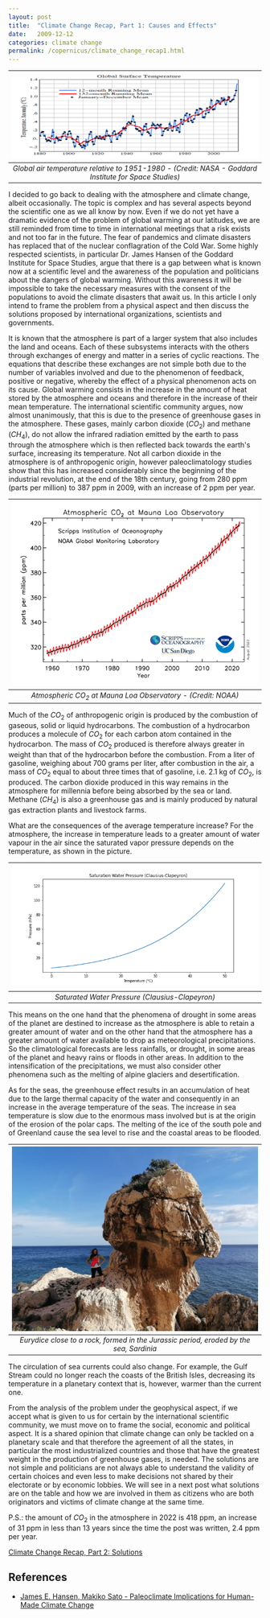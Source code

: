 ```yaml
---
layout: post
title:  "Climate Change Recap, Part 1: Causes and Effects"
date:   2009-12-12
categories: climate change
permalink: /copernicus/climate_change_recap1.html
---
```

<script type="text/x-mathjax-config">
MathJax.Hub.Config({
  tex2jax: {
    inlineMath: [['$','$'], ['\\(','\\)']],
    processEscapes: true
  }
});
</script>
<script src="https://cdnjs.cloudflare.com/ajax/libs/mathjax/2.7.0/MathJax.js?config=TeX-AMS-MML_HTMLorMML" type="text/javascript"></script>

|![Global Surface Temperature](/assets/climate-change/global_surface_temperature.png)|
|:--:|
|*Global air temperature relative to 1951-1980 - (Credit: NASA - Goddard Institute for Space Studies)*|


I decided to go back to dealing with the atmosphere and climate change, albeit occasionally. The topic is complex and has several aspects beyond the scientific one as we all know by now. Even if we do not yet have a dramatic evidence of the problem of global warming at our latitudes, we are still reminded from time to time in international meetings that a risk exists and not too far in the future. The fear of pandemics and climate disasters has replaced that of the nuclear conflagration of the Cold War. Some highly respected scientists, in particular Dr. James Hansen of the Goddard Institute for Space Studies, argue that there is a gap between what is known now at a scientific level and the awareness of the population and politicians about the dangers of global warming. Without this awareness it will be impossible to take the necessary measures with the consent of the populations to avoid the climate disasters that await us. In this article I only intend to frame the problem from a physical aspect and then discuss the solutions proposed by international organizations, scientists and governments.

It is known that the atmosphere is part of a larger system that also includes the land and oceans. Each of these subsystems interacts with the others through exchanges of energy and matter in a series of cyclic reactions. The equations that describe these exchanges are not simple both due to the number of variables involved and due to the phenomenon of feedback, positive or negative, whereby the effect of a physical phenomenon acts on its cause. Global warming consists in the increase in the amount of heat stored by the atmosphere and oceans and therefore in the increase of their mean temperature. The international scientific community argues, now almost unanimously, that this is due to the presence of greenhouse gases in the atmosphere. These gases, mainly carbon dioxide ($CO_2$) and methane ($CH_4$), do not allow the infrared radiation emitted by the earth to pass through the atmosphere which is then reflected back towards the earth's surface, increasing its temperature. Not all carbon dioxide in the atmosphere is of anthropogenic origin, however paleoclimatology studies show that this has increased considerably since the beginning of the industrial revolution, at the end of the 18th century, going from 280 ppm (parts per million) to 387 ppm in 2009, with an increase of 2 ppm per year.

|![Atmospheric $CO_2$ at Mauna Loa Observatory](/assets/climate-change/co2_data_mlo.png)|
|:--:|
|*Atmospheric $CO_2$ at Mauna Loa Observatory - (Credit: NOAA)*|


Much of the $CO_2$ of anthropogenic origin is produced by the combustion of gaseous, solid or liquid hydrocarbons. The combustion of a hydrocarbon produces a molecule of $CO_2$ for each carbon atom contained in the hydrocarbon. The mass of $CO_2$ produced is therefore always greater in weight than that of the hydrocarbon before the combustion. From a liter of gasoline, weighing about 700 grams per liter, after combustion in the air, a mass of $CO_2$ equal to about three times that of gasoline, i.e. 2.1 kg of $CO_2$, is produced. The carbon dioxide produced in this way remains in the atmosphere for millennia before being absorbed by the sea or land. Methane ($CH_4$) is also a greenhouse gas and is mainly produced by natural gas extraction plants and livestock farms.

What are the consequences of the average temperature increase? For the atmosphere, the increase in temperature leads to a greater amount of water vapour in the air since the saturated vapor pressure depends on the temperature, as shown in the picture.

|![Saturated Water Pressure (Clausius-Clapeyron)](/assets/climate-change/clausius-clapeyron.png)|
|:--:|
|*Saturated Water Pressure (Clausius-Clapeyron)*|

This means on the one hand that the phenomena of drought in some areas of the planet are destined to increase as the atmosphere is able to retain a greater amount of water and on the other hand that the atmosphere has a greater amount of water available to drop as meteorological precipitations. So the climatological forecasts are less rainfalls, or drought, in some areas of the planet and heavy rains or floods in other areas. In addition to the intensification of the precipitations, we must also consider other phenomena such as the melting of alpine glaciers and desertification.

As for the seas, the greenhouse effect results in an accumulation of heat due to the large thermal capacity of the water and consequently in an increase in the average temperature of the seas. The increase in sea temperature is slow due to the enormous mass involved but is at the origin of the erosion of the polar caps. The melting of the ice of the south pole and of Greenland cause the sea level to rise and the coastal areas to be flooded.

|![Eurydice close to a rock eroded by the sea, Sardinia](/assets/climate-change/eurydice_bidiriscottai.jpg)|
|:--:|
|*Eurydice close to a rock, formed in the Jurassic period, eroded by the sea, Sardinia*|

The circulation of sea currents could also change. For example, the Gulf Stream could no longer reach the coasts of the British Isles, decreasing its temperature in a planetary context that is, however, warmer than the current one.

From the analysis of the problem under the geophysical aspect, if we accept what is given to us for certain by the international scientific community, we must move on to frame the social, economic and political aspect. It is a shared opinion that climate change can only be tackled on a planetary scale and that therefore the agreement of all the states, in particular the most industrialized countries and those that have the greatest weight in the production of greenhouse gases, is needed. The solutions are not simple and politicians are not always able to understand the validity of certain choices and even less to make decisions not shared by their electorate or by economic lobbies. We will see in a next post what solutions are on the table and how we are involved in them as citizens who are both originators and victims of climate change at the same time.

P.S.: the amount of $CO_2$ in the atmosphere in 2022 is 418 ppm, an increase of 31 ppm in less than 13 years since the time the post was written, 2.4 ppm per year.

[Climate Change Recap, Part 2: Solutions](https://www.luigiselmi.eu/copernicus/climate_change_recap2.html)

## References
* [James E. Hansen, Makiko Sato - Paleoclimate Implications for Human-Made Climate Change](https://arxiv.org/abs/1105.0968)  
